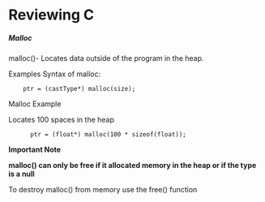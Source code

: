 Reviewing C
================


##### Malloc 


malloc()- Locates data outside of the program in the heap. 

Examples Syntax of malloc:

        ptr = (castType*) malloc(size);
  
 Malloc Example
 
 Locates 100 spaces in the heap
 
          ptr = (float*) malloc(100 * sizeof(float));

**Important Note** 

 **malloc() can only be free if it allocated memory in the heap or if the type is a null**



To destroy malloc() from memory use the free() function
